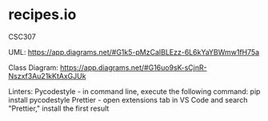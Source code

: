 # recipes.io
CSC307


UML: https://app.diagrams.net/#G1k5-pMzCaIBLEzz-6L6kYaYBWmw1fH75a

Class Diagram: https://app.diagrams.net/#G16uo9sK-sCjnR-Nszxf3Au21kKtAxGJUk

Linters:
  Pycodestyle - in command line, execute the following command: pip install pycodestyle
  Prettier - open extensions tab in VS Code and search "Prettier," install the first result
